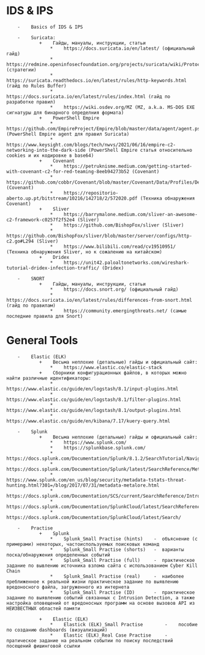 #    IDS & IPS
        -    Basics of IDS & IPS
        
        -    Suricata:
                +    Гайды, мануалы, инструкции, статьи
                    *    https://docs.suricata.io/en/latest/ (официальный гайд)                    
                    *    https://redmine.openinfosecfoundation.org/projects/suricata/wiki/Protocol_Anomalies_Detection (стратегии)
                    *    https://suricata.readthedocs.io/en/latest/rules/http-keywords.html (гайд по Rules Buffer)
                    *    https://docs.suricata.io/en/latest/rules/index.html (гайд по разработке правил)
                    *    https://wiki.osdev.org/MZ (MZ, a.k.a. MS-DOS EXE сигнатуры для бинарного определния формата)
                +    PowerShell Empire
                    *    https://github.com/EmpireProject/Empire/blob/master/data/agent/agent.ps1#L78 (PowerShell Empire agent для правил Suricata)
                    *    https://www.keysight.com/blogs/tech/nwvs/2021/06/16/empire-c2-networking-into-the-dark-side (PowerShell Empire статья относительно cookies и их кодировке в base64)
                +    Covenant            
                    *    https://petruknisme.medium.com/getting-started-with-covenant-c2-for-red-teaming-8eeb94273b52 (Covenant)
                    *    https://github.com/cobbr/Covenant/blob/master/Covenant/Data/Profiles/DefaultHttpProfile.yaml#L35 (Covenant)
                    *    https://repositorio-aberto.up.pt/bitstream/10216/142718/2/572020.pdf (Техника обнаружения Covenant)
                +    Sliver            
                    *    https://barrymalone.medium.com/sliver-an-awesome-c2-framework-c0257f2f52e4 (Sliver)
                    *    https://github.com/BishopFox/sliver (Sliver)
                    *    https://github.com/BishopFox/sliver/blob/master/server/configs/http-c2.go#L294 (Sliver)
                    *    https://www.bilibili.com/read/cv19510951/ (Техника обнаружения Sliver, но к сожалению на китайском)
                +    Dridex            
                    *    https://unit42.paloaltonetworks.com/wireshark-tutorial-dridex-infection-traffic/ (Dridex)

        -    SNORT
                +    Гайды, мануалы, инструкции, статьи
                    *    https://docs.snort.org/ (официальный гайд)
                    *    https://docs.suricata.io/en/latest/rules/differences-from-snort.html (гайд по правилам)
                    *    https://community.emergingthreats.net/ (самые последние правила для Snort)
                    
#    General Tools
        -    Elastic (ELK)
                +    Весьма неплохие (детальные) гайды и официальный сайт:
                    *    https://www.elastic.co/elastic-stack  
                +    Сборники конфигурационных файлов, в которых можно найти различные идентификаторы:
                    *    https://www.elastic.co/guide/en/logstash/8.1/input-plugins.html
                    *    https://www.elastic.co/guide/en/logstash/8.1/filter-plugins.html
                    *    https://www.elastic.co/guide/en/logstash/8.1/output-plugins.html
                    *    https://www.elastic.co/guide/en/kibana/7.17/kuery-query.html

        -    Splunk
                +    Весьма неплохие (детальные) гайды и официальный сайт:
                    *    https://www.splunk.com/
                    *    https://splunkbase.splunk.com/
                    *    https://docs.splunk.com/Documentation/Splunk/8.1.2/SearchTutorial/NavigatingSplunk
                    *    https://docs.splunk.com/Documentation/Splunk/latest/SearchReference/Metadata
                    *    https://www.splunk.com/en_us/blog/security/metadata-tstats-threat-hunting.html?301=/blog/2017/07/31/metadata-metalore.html
                    *    https://docs.splunk.com/Documentation/SCS/current/SearchReference/Introduction
                    *    https://docs.splunk.com/Documentation/SplunkCloud/latest/SearchReference/
                    *    https://docs.splunk.com/Documentation/SplunkCloud/latest/Search/

        -    Practise
                +    Splunk
                    *    Splunk_Small Practise (hints)    -  объяснение (с примерами) некоторых, частоиспользуемых поисковых команд
                    *    Splunk_Small Practise (shorts)   -  варианты поска/обнаружения определенных событий
                    *    Splunk_Small Practise (full)     -  практическое задание по вывлению источника взлома сайта с использованием Cyber Kill Chain
                    *    Splunk_Small Practise (real)     -  наиболее преближенное к реальной жизни практическое задание по выявлению вредоносного файла, загруженного из интернета
                    *    Splunk_Small Practise (ID)       -  практическое задание по выявлению событий связанных с Intrusion Detection, а также настройка оповещений от вредоносных программ на основе вызовов API из НЕИЗВЕСТНЫХ областей памяти

                +    Elastic (ELK)
                    *    Elastick (ELK)_Small Practise        -    пособие по созданию dashboards (визуализаций)
                    *    Elastic (ELK)_Real Case Practise     -    пратическое задание на реальном событии по поиску последствий посещений фишинговой ссылки
